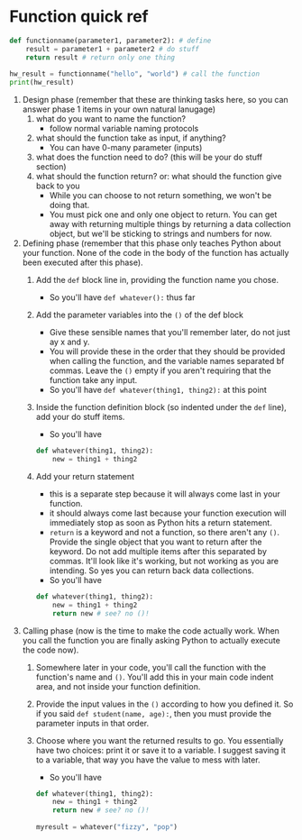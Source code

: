 # Function quick ref
``` python
def functionname(parameter1, parameter2): # define
    result = parameter1 + parameter2 # do stuff
    return result # return only one thing
    
hw_result = functionname("hello", "world") # call the function
print(hw_result) 
```

1. Design phase (remember that these are thinking tasks here, so you can answer phase 1 items in your own natural lanugage)
    1. what do you want to name the function?
        * follow normal variable naming protocols
    2. what should the function take as input, if anything?
        * You can have 0-many parameter (inputs)
    3. what does the function need to do?  (this will be your do stuff section)
    4. what should the function return? or: what should the function give back to you
        * While you can choose to not return something, we won't be doing that.
        * You must pick one and only one object to return.  You can get away with returning multiple things by returning a data collection object, but we'll be sticking to strings and numbers for now.
2. Defining phase (remember that this phase only teaches Python about your function.  None of the code in the body of the function has actually been executed after this phase).
    1. Add the `def` block line in, providing the function name you chose.
        * So you'll have `def whatever():` thus far
    2. Add the parameter variables into the `()` of the def block
        * Give these sensible names that you'll remember later, do not just ay x and y.
        * You will provide these in the order that they should be provided when calling the function, and the variable names separated bf commas.  Leave the `()` empty if you aren't requiring that the function take any input.
        * So you'll have `def whatever(thing1, thing2):` at this point
    3. Inside the function definition block (so indented under the `def` line), add your do stuff items.
        * So you'll have 
        
        ```python 
        def whatever(thing1, thing2):
            new = thing1 + thing2
        ```
    4. Add your return statement
        * this is a separate step because it will always come last in your function.
        * it should always come last because your function execution will immediately stop as soon as Python hits a return statement.
        * `return` is a keyword and not a function, so there aren't any `()`.  Provide the single object that you want to return after the keyword.  Do not add multiple items after this separated by commas. It'll look like it's working, but not working as you are intending.  So yes you can return back data collections.  
        * So you'll have 
        
        ```python 
        def whatever(thing1, thing2):
            new = thing1 + thing2
            return new # see? no ()!
        ```
3. Calling phase (now is the time to make the code actually work.  When you call the function you are finally asking Python to actually execute the code now).
    1. Somewhere later in your code, you'll call the function with the function's name and `()`.  You'll add this in your main code indent area, and not inside your function definition. 
    2. Provide the input values in the `()` according to how you defined it.  So if you said `def student(name, age):`, then you must provide the parameter inputs in that order. 
    3.  Choose where you want the returned results to go.  You essentially have two choices:  print it or save it to a variable.  I suggest saving it to a variable, that way you have the value to mess with later.
        * So you'll have 
        
        ```python 
        def whatever(thing1, thing2):
            new = thing1 + thing2
            return new # see? no ()!
            
        myresult = whatever("fizzy", "pop")
        ```